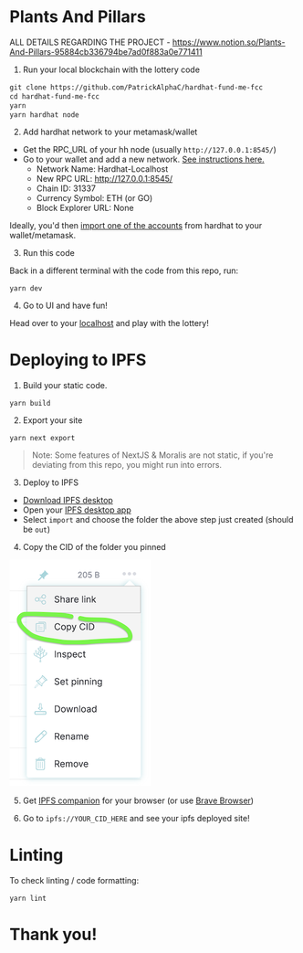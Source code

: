 # Plants And Pillars

ALL DETAILS REGARDING THE PROJECT - https://www.notion.so/Plants-And-Pillars-95884cb336794be7ad0f883a0e771411
1. Run your local blockchain with the lottery code
```
git clone https://github.com/PatrickAlphaC/hardhat-fund-me-fcc
cd hardhat-fund-me-fcc
yarn 
yarn hardhat node
```

2. Add hardhat network to your metamask/wallet

- Get the RPC_URL of your hh node (usually `http://127.0.0.1:8545/`)
- Go to your wallet and add a new network. [See instructions here.](https://metamask.zendesk.com/hc/en-us/articles/360043227612-How-to-add-a-custom-network-RPC)
  - Network Name: Hardhat-Localhost
  - New RPC URL: http://127.0.0.1:8545/
  - Chain ID: 31337
  - Currency Symbol: ETH (or GO)
  - Block Explorer URL: None

Ideally, you'd then [import one of the accounts](https://metamask.zendesk.com/hc/en-us/articles/360015489331-How-to-import-an-Account) from hardhat to your wallet/metamask. 

3. Run this code

Back in a different terminal with the code from this repo, run:

```
yarn dev
```

4. Go to UI and have fun!

Head over to your [localhost](http://localhost:3000) and play with the lottery!

# Deploying to IPFS

1. Build your static code.

```
yarn build
```

2. Export your site

```
yarn next export
```

> Note: Some features of NextJS & Moralis are not static, if you're deviating from this repo, you might run into errors. 

3. Deploy to IPFS

- [Download IPFS desktop](https://ipfs.io/#install)
- Open your [IPFS desktop app](https://ipfs.io/)
- Select `import` and choose the folder the above step just created (should be `out`)

4. Copy the CID of the folder you pinned

![IPFS](./img/readme-ipfs.png)

5. Get [IPFS companion](https://chrome.google.com/webstore/detail/ipfs-companion/nibjojkomfdiaoajekhjakgkdhaomnch?hl=en) for your browser (or use [Brave Browser](https://brave.com/))

5. Go to `ipfs://YOUR_CID_HERE` and see your ipfs deployed site!

# Linting

To check linting / code formatting:
```
yarn lint
```


# Thank you!

